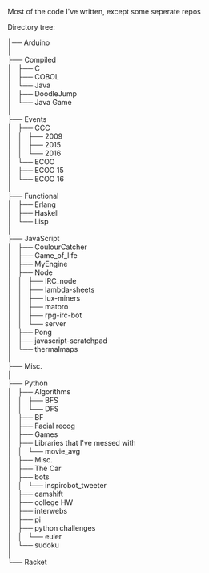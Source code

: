 Most of the code I've written, except some seperate repos   
   
Directory tree:   
   
│── Arduino   
│   
├── Compiled   
│   ├── C   
│   ├── COBOL   
│   └── Java   
│       ├── DoodleJump   
│       └── Java Game   
│   
├── Events   
│   ├── CCC   
│   │   ├── 2009   
│   │   ├── 2015   
│   │   └── 2016   
│   └── ECOO   
│       ├── ECOO 15   
│       └── ECOO 16   
│   
├── Functional   
│   ├── Erlang   
│   ├── Haskell   
│   └── Lisp   
│   
├── JavaScript   
│   ├── CoulourCatcher   
│   ├── Game_of_life   
│   ├── MyEngine   
│   ├── Node   
│   │   ├── IRC_node   
│   │   ├── lambda-sheets   
│   │   ├── lux-miners   
│   │   ├── matoro   
│   │   ├── rpg-irc-bot   
│   │   └── server   
│   ├── Pong   
│   ├── javascript-scratchpad   
│   └── thermalmaps   
│   
├── Misc.   
│   
├── Python   
│   ├── Algorithms   
│   │   ├── BFS   
│   │   └── DFS   
│   ├── BF   
│   ├── Facial recog   
│   ├── Games   
│   ├── Libraries that I've messed with   
│   │   └── movie_avg   
│   ├── Misc.   
│   ├── The Car   
│   ├── bots   
│   │   └── inspirobot_tweeter   
│   ├── camshift   
│   ├── college HW   
│   ├── interwebs   
│   ├── pi   
│   ├── python challenges   
│   │   └── euler   
│   └── sudoku   
│   
└── Racket